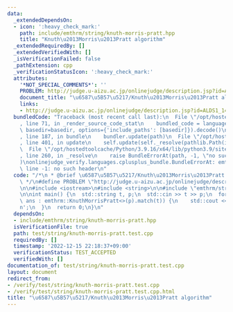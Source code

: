 ```yaml
---
data:
  _extendedDependsOn:
  - icon: ':heavy_check_mark:'
    path: include/emthrm/string/knuth-morris-pratt.hpp
    title: "Knuth\u2013Morris\u2013Pratt algorithm"
  _extendedRequiredBy: []
  _extendedVerifiedWith: []
  _isVerificationFailed: false
  _pathExtension: cpp
  _verificationStatusIcon: ':heavy_check_mark:'
  attributes:
    '*NOT_SPECIAL_COMMENTS*': ''
    PROBLEM: http://judge.u-aizu.ac.jp/onlinejudge/description.jsp?id=ALDS1_14_B
    document_title: "\u6587\u5B57\u5217/Knuth\u2013Morris\u2013Pratt algorithm"
    links:
    - http://judge.u-aizu.ac.jp/onlinejudge/description.jsp?id=ALDS1_14_B
  bundledCode: "Traceback (most recent call last):\n  File \"/opt/hostedtoolcache/Python/3.9.16/x64/lib/python3.9/site-packages/onlinejudge_verify/documentation/build.py\"\
    , line 71, in _render_source_code_stat\n    bundled_code = language.bundle(stat.path,\
    \ basedir=basedir, options={'include_paths': [basedir]}).decode()\n  File \"/opt/hostedtoolcache/Python/3.9.16/x64/lib/python3.9/site-packages/onlinejudge_verify/languages/cplusplus.py\"\
    , line 187, in bundle\n    bundler.update(path)\n  File \"/opt/hostedtoolcache/Python/3.9.16/x64/lib/python3.9/site-packages/onlinejudge_verify/languages/cplusplus_bundle.py\"\
    , line 401, in update\n    self.update(self._resolve(pathlib.Path(included), included_from=path))\n\
    \  File \"/opt/hostedtoolcache/Python/3.9.16/x64/lib/python3.9/site-packages/onlinejudge_verify/languages/cplusplus_bundle.py\"\
    , line 260, in _resolve\n    raise BundleErrorAt(path, -1, \"no such header\"\
    )\nonlinejudge_verify.languages.cplusplus_bundle.BundleErrorAt: emthrm/string/knuth-morris-pratt.hpp:\
    \ line -1: no such header\n"
  code: "/*\n * @brief \u6587\u5B57\u5217/Knuth\u2013Morris\u2013Pratt algorithm\n\
    \ */\n#define PROBLEM \"http://judge.u-aizu.ac.jp/onlinejudge/description.jsp?id=ALDS1_14_B\"\
    \n\n#include <iostream>\n#include <string>\n\n#include \"emthrm/string/knuth-morris-pratt.hpp\"\
    \n\nint main() {\n  std::string t, p;\n  std::cin >> t >> p;\n  for (const int\
    \ ans : emthrm::KnuthMorrisPratt<>(p).match(t)) {\n    std::cout << ans << '\\\
    n';\n  }\n  return 0;\n}\n"
  dependsOn:
  - include/emthrm/string/knuth-morris-pratt.hpp
  isVerificationFile: true
  path: test/string/knuth-morris-pratt.test.cpp
  requiredBy: []
  timestamp: '2022-12-15 22:18:37+09:00'
  verificationStatus: TEST_ACCEPTED
  verifiedWith: []
documentation_of: test/string/knuth-morris-pratt.test.cpp
layout: document
redirect_from:
- /verify/test/string/knuth-morris-pratt.test.cpp
- /verify/test/string/knuth-morris-pratt.test.cpp.html
title: "\u6587\u5B57\u5217/Knuth\u2013Morris\u2013Pratt algorithm"
---
```

